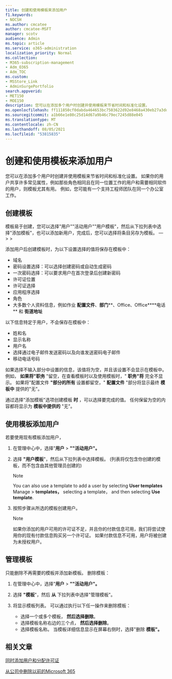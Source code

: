 ```yaml
---
title: 创建和使用模板来添加用户
f1.keywords:
- NOCSH
ms.author: cmcatee
author: cmcatee-MSFT
manager: scotv
audience: Admin
ms.topic: article
ms.service: o365-administration
localization_priority: Normal
ms.collection:
- M365-subscription-management
- Adm_O365
- Adm_TOC
ms.custom:
- MSStore_Link
- AdminSurgePortfolio
search.appverid:
- MET150
- MOE150
description: 您可以在添加多个用户时创建并使用模板来节省时间和标准化设置。
ms.openlocfilehash: ff111850cf0dabda464653bc7503622d92e8468a430eb27a3dd2843f6ec5ade5
ms.sourcegitcommit: a1b66e1e80c25d14d67a9b46c79ec7245d88e045
ms.translationtype: MT
ms.contentlocale: zh-CN
ms.lasthandoff: 08/05/2021
ms.locfileid: "53815835"
---
```

# <a name="create-and-use-a-template-to-add-users"></a>创建和使用模板来添加用户

您可以在添加多个用户时创建并使用模板来节省时间和标准化设置。 如果你的用户共享许多常见属性，例如那些角色相同且在同一位置工作的用户和需要相同软件的用户，则模板尤其有用。 例如，您可能有一个支持工程师团队在同一个办公室工作。  

## <a name="create-a-template"></a>创建模板

模板易于创建，您可以选择"用户""活动用户""用户模板"，然后从下拉列表中选择"添加模板"，也可以添加新用户，完成后，您可以选择将条目另存为模板。 &mdash;   >    >   

添加用户后创建模板时，为以下设置选择的值将保存在模板中：

- 域名
- 密码设置选择：可以选择创建密码或自动生成密码
- 一次密码选择：可以要求用户在首次登录后创建新密码
- 许可证位置
- 许可证选择
- 应用程序选择
- 角色
- 大多数个人资料信息，例如作业 **配置文件**、**部门****、Office、Office****电话** 和 **街道地址** 

以下信息特定于用户，不会保存在模板中：

- 姓和名
- 显示名称
- 用户名
- 选择通过电子邮件发送密码以及向谁发送密码电子邮件
- 移动电话号码

如果选择不输入部分中设置的信息，该值将为空，并且该设置不会显示在模板中。 例如， **如果将"职务** "留空，在查看模板时以及使用模板时，" **职务"将** 完全不显示。 如果将"配置文件 **"部分的所有** 设置都留空，" **配置文件** "部分将显示最终 **模板中** 提供的"无"。

通过选择"添加模板"选项创建模板 **时** ，可以选择要完成的值。 任何保留为空的内容都将显示为 **模板中提供的** "无"。

## <a name="use-a-template-to-add-a-user"></a>使用模板添加用户

若要使用现有模板添加用户，

1. 在管理中心中，选择"**用户**  >  **""活动用户"。**

2. 选择 **"用户模板**"，然后从下拉列表中选择模板。  (列表将仅包含你创建的模板，而不包含由其他管理员创建的) 

   > [!NOTE]
   > You can also use a template to add a user by selecting **User templates** Manage  >  **templates，** selecting a template， and then selecting **Use template**.

3. 按照步骤从所选的模板创建用户。

   > [!NOTE]
   > 如果你添加的用户可用的许可证不足，并且你的付款信息可用，我们将尝试使用你的现有付款信息购买另一个许可证。 如果付款信息不可用，用户将被创建为未授权用户。

## <a name="manage-templates"></a>管理模板

只能删除不再需要的模板并添加新模板。 删除模板：

1. 在管理中心中，选择"**用户**  >  **""活动用户"。**

2. 选择 **"模板**"，然后 **从** 下拉列表中选择"管理模板"。

3. 将显示模板列表。 可以通过执行以下任一操作来删除模板：
    - 选择一个或多个模板， **然后选择删除**。 
    - 选择模板名称右边的三个点， **然后选择删除**。
    - 选择模板名称。 当模板详细信息显示在屏幕右侧时，选择"删除 **模板"。**

## <a name="related-articles"></a>相关文章

[同时添加用户和分配许可证](add-users.md)

[从公司中删除以前的Microsoft 365](remove-former-employee.md)
  
